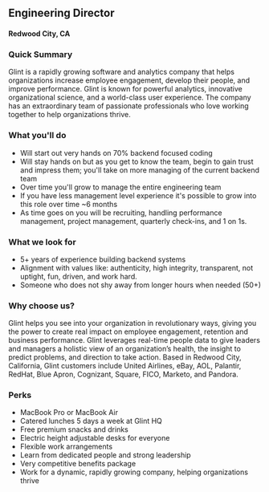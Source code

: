## Engineering Director
#### Redwood City, CA

### Quick Summary
Glint is a rapidly growing software and analytics company that helps organizations increase employee engagement, develop their people, and improve performance.  Glint is known for powerful analytics, innovative organizational science, and a world-class user experience.   The company has an extraordinary team of passionate professionals who love working together to help organizations thrive.

### What you'll do
+ Will start out very hands on 70% backend focused coding
+ Will stay hands on but as you get to know the team, begin to gain trust and impress them; you'll take on more managing of the current backend team
+ Over time you'll grow to manage the entire engineering team
+ If you have less management level experience it's possible to grow into this role over time ~6 months
+ As time goes on you will be recruiting, handling performance management, project management, quarterly check-ins, and 1 on 1s.

### What we look for
+ 5+ years of experience building backend systems
+ Alignment with values like: authenticity, high integrity, transparent, not uptight, fun, driven, and work hard.
+ Someone who does not shy away from longer hours when needed (50+)

### Why choose us?
Glint helps you see into your organization in revolutionary ways, giving you the power to create real impact on employee engagement, retention and business performance.  Glint leverages real-time people data to give leaders and managers a holistic view of an organization’s health, the insight to predict problems, and direction to take action.  Based in Redwood City, California, Glint customers include United Airlines, eBay, AOL, Palantir, RedHat, Blue Apron, Cognizant, Square, FICO, Marketo, and Pandora.

### Perks
+ MacBook Pro or MacBook Air
+ Catered lunches 5 days a week at Glint HQ
+ Free premium snacks and drinks
+ Electric height adjustable desks for everyone
+ Flexible work arrangements
+ Learn from dedicated people and strong leadership
+ Very competitive benefits package
+ Work for a dynamic, rapidly growing company, helping organizations thrive
